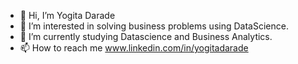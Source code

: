 - 👋 Hi, I’m Yogita  Darade
- 👀 I’m interested in solving business problems using DataScience.
- 🌱 I’m currently studying Datascience and Business Analytics.
- 📫 How to reach me www.linkedin.com/in/yogitadarade

<!---
yogitadarade/yogitadarade is a ✨ special ✨ repository because its `README.md` (this file) appears on your GitHub profile.
You can click the Preview link to take a look at your changes.
--->
